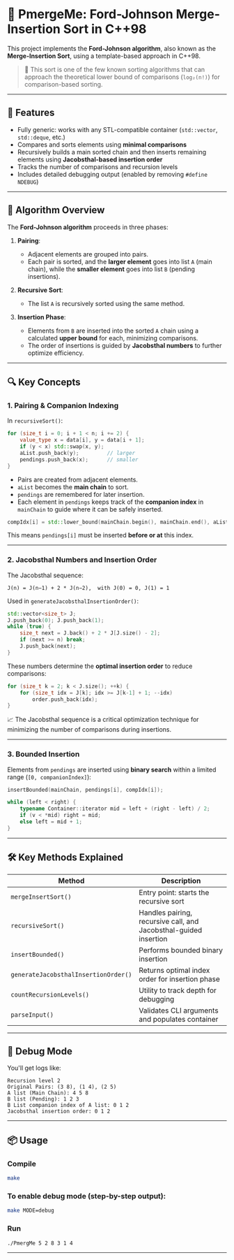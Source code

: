 
# 🧩 PmergeMe: Ford-Johnson Merge-Insertion Sort in C++98

This project implements the **Ford-Johnson algorithm**, also known as the **Merge-Insertion Sort**, using a template-based approach in C++98.

> 📌 This sort is one of the few known sorting algorithms that can approach the theoretical lower bound of comparisons (`log₂(n!)`) for comparison-based sorting.

---

## 🚀 Features

* Fully generic: works with any STL-compatible container (`std::vector`, `std::deque`, etc.)
* Compares and sorts elements using **minimal comparisons**
* Recursively builds a main sorted chain and then inserts remaining elements using **Jacobsthal-based insertion order**
* Tracks the number of comparisons and recursion levels
* Includes detailed debugging output (enabled by removing `#define NDEBUG`)

---

## 🧠 Algorithm Overview

The **Ford-Johnson algorithm** proceeds in three phases:

1. **Pairing**:

   * Adjacent elements are grouped into pairs.
   * Each pair is sorted, and the **larger element** goes into list `A` (main chain), while the **smaller element** goes into list `B` (pending insertions).

2. **Recursive Sort**:

   * The list `A` is recursively sorted using the same method.

3. **Insertion Phase**:

   * Elements from `B` are inserted into the sorted `A` chain using a calculated **upper bound** for each, minimizing comparisons.
   * The order of insertions is guided by **Jacobsthal numbers** to further optimize efficiency.

---

## 🔍 Key Concepts

### 1. **Pairing & Companion Indexing**

In `recursiveSort()`:

```cpp
for (size_t i = 0; i + 1 < n; i += 2) {
    value_type x = data[i], y = data[i + 1];
    if (y < x) std::swap(x, y);
    aList.push_back(y);         // larger
    pendings.push_back(x);      // smaller
}
```

* Pairs are created from adjacent elements.
* `aList` becomes the **main chain** to sort.
* `pendings` are remembered for later insertion.
* Each element in `pendings` keeps track of the **companion index** in `mainChain` to guide where it can be safely inserted.

```cpp
compIdx[i] = std::lower_bound(mainChain.begin(), mainChain.end(), aList[i]) - mainChain.begin();
```

This means `pendings[i]` must be inserted **before or at** this index.

---

### 2. **Jacobsthal Numbers and Insertion Order**

The Jacobsthal sequence:

```
J(n) = J(n−1) + 2 * J(n−2),  with J(0) = 0, J(1) = 1
```

Used in `generateJacobsthalInsertionOrder()`:

```cpp
std::vector<size_t> J;
J.push_back(0); J.push_back(1);
while (true) {
    size_t next = J.back() + 2 * J[J.size() - 2];
    if (next >= n) break;
    J.push_back(next);
}
```

These numbers determine the **optimal insertion order** to reduce comparisons:

```cpp
for (size_t k = 2; k < J.size(); ++k) {
    for (size_t idx = J[k]; idx >= J[k-1] + 1; --idx)
        order.push_back(idx);
}
```

📈 The Jacobsthal sequence is a critical optimization technique for minimizing the number of comparisons during insertions.

---

### 3. **Bounded Insertion**

Elements from `pendings` are inserted using **binary search** within a limited range (`[0, companionIndex]`):

```cpp
insertBounded(mainChain, pendings[i], compIdx[i]);
```

```cpp
while (left < right) {
    typename Container::iterator mid = left + (right - left) / 2;
    if (v < *mid) right = mid;
    else left = mid + 1;
}
```

---

## 🛠️ Key Methods Explained

| Method                               | Description                                                      |
| ------------------------------------ | ---------------------------------------------------------------- |
| `mergeInsertSort()`                  | Entry point: starts the recursive sort                           |
| `recursiveSort()`                    | Handles pairing, recursive call, and Jacobsthal-guided insertion |
| `insertBounded()`                    | Performs bounded binary insertion                                |
| `generateJacobsthalInsertionOrder()` | Returns optimal index order for insertion phase                  |
| `countRecursionLevels()`             | Utility to track depth for debugging                             |
| `parseInput()`                       | Validates CLI arguments and populates container                  |

---

## 🧪 Debug Mode

You'll get logs like:

```
Recursion level 2
Original Pairs: (3 8), (1 4), (2 5)
A list (Main Chain): 4 5 8
B list (Pending): 1 2 3
B List companion index of A list: 0 1 2
Jacobsthal insertion order: 0 1 2
```

---

## 📦 Usage

### Compile

```bash
make
```

### To enable debug mode (step-by-step output):

```bash
make MODE=debug
```

### Run

```bash
./PmergMe 5 2 8 3 1 4
```

---


